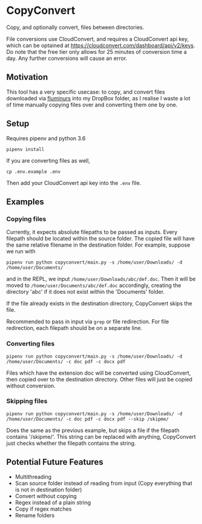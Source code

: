 # CopyConvert

Copy, and optionally convert, files between directories.

File conversions use CloudConvert, and requires a CloudConvert api key, which
can be optained at https://cloudconvert.com/dashboard/api/v2/keys. Do note that
the free tier only allows for 25 minutes of conversion time a day. Any
further conversions will cause an error.

## Motivation

This tool has a very specific usecase: to copy, and convert files downloaded
via [fluminurs](https://github.com/indocomsoft/fluminurs) into my DropBox folder,
as I realise I waste a lot of time manually copying files over and converting them
one by one. 

## Setup
Requires pipenv and python 3.6
```
pipenv install
```
If you are converting files as well,
```
cp .env.example .env
```
Then add your CloudConvert api key into the `.env` file.

## Examples
### Copying files
Currently, it expects absolute filepaths to be passed as inputs. Every
filepath should be located within the source folder. The copied file will have the 
same relative filename in the destination folder. For example, suppose we run with
```
pipenv run python copyconvert/main.py -s /home/user/Downloads/ -d /home/user/Documents/
```
and in the REPL, we input `/home/user/Downloads/abc/def.doc`. Then it will be
moved to `/home/user/Documents/abc/def.doc` accordingly, creating the directory
'abc' if it does not exist within the 'Documents' folder. 

If the file already exists in the destination directory, CopyConvert skips the file.

Recommended to pass in input via `grep` or file redirection. For file redirection,
each filepath should be on a separate line.

### Converting files
```
pipenv run python copyconvert/main.py -s /home/user/Downloads/ -d /home/user/Documents/ -c doc pdf -c docx pdf
```
Files which have the extension doc will be converted using CloudConvert, then
copied over to the destination directory. Other files will just be copied without
conversion.

### Skipping files
```
pipenv run python copyconvert/main.py -s /home/user/Downloads/ -d /home/user/Documents/ -c doc pdf -c docx pdf --skip /skipme/
```
Does the same as the previous example, but skips a file if the filepath contains '/skipme/'.
This string can be replaced with anything, CopyConvert just checks whether the filepath 
contains the string.

## Potential Future Features
- Multithreading
- Scan source folder instead of reading from input (Copy everything that is not in destination folder)
- Convert without copying
- Regex instead of a plain string
- Copy if regex matches
- Rename folders
